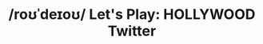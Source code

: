 ---
inv_num: 2021-007
add_credit:
url: 2021-007
title: "/roʊˈdeɪoʊ/ Let's Play: HOLLYWOOD Twitter"
year: '2021'
display_year: '2021'
medium: Twitter account
dims: Variable
pitch: "Status account for /roʊˈdeɪoʊ/ a Deep Q RPG playing \"super\" computer. By
  \n@cory_arcangel"
ps:
live_url: https://twitter.com/RodeoComputer
youtube:
related_code:
subheading:
download:
commission:
layout: things-i-made
---
